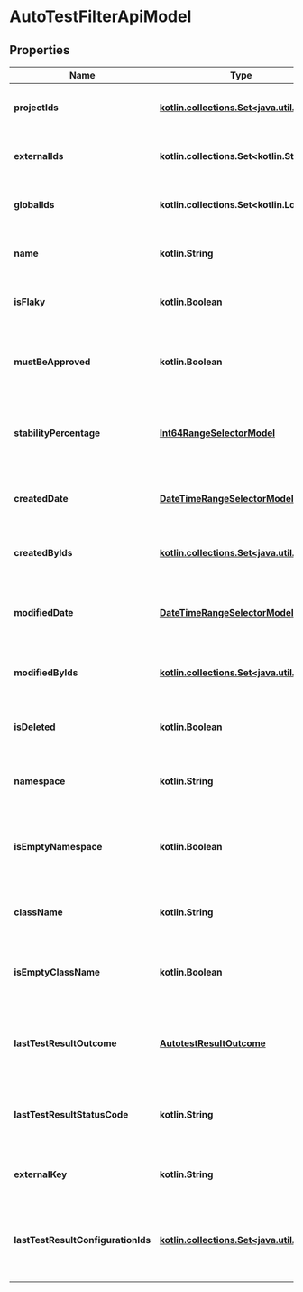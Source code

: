 
# AutoTestFilterApiModel

## Properties
| Name | Type | Description | Notes |
| ------------ | ------------- | ------------- | ------------- |
| **projectIds** | [**kotlin.collections.Set&lt;java.util.UUID&gt;**](java.util.UUID.md) | Specifies an autotest projects IDs to search for |  [optional] |
| **externalIds** | **kotlin.collections.Set&lt;kotlin.String&gt;** | Specifies an autotest external IDs to search for |  [optional] |
| **globalIds** | **kotlin.collections.Set&lt;kotlin.Long&gt;** | Specifies an autotest global IDs to search for |  [optional] |
| **name** | **kotlin.String** | Specifies an autotest name to search for |  [optional] |
| **isFlaky** | **kotlin.Boolean** | Specifies an autotest flaky status to search for |  [optional] |
| **mustBeApproved** | **kotlin.Boolean** | Specifies an autotest unapproved changes status to search for |  [optional] |
| **stabilityPercentage** | [**Int64RangeSelectorModel**](Int64RangeSelectorModel.md) | Specifies an autotest range of stability percentage to search for |  [optional] |
| **createdDate** | [**DateTimeRangeSelectorModel**](DateTimeRangeSelectorModel.md) | Specifies an autotest range of creation date to search for |  [optional] |
| **createdByIds** | [**kotlin.collections.Set&lt;java.util.UUID&gt;**](java.util.UUID.md) | Specifies an autotest creator IDs to search for |  [optional] |
| **modifiedDate** | [**DateTimeRangeSelectorModel**](DateTimeRangeSelectorModel.md) | Specifies an autotest range of last modification date to search for |  [optional] |
| **modifiedByIds** | [**kotlin.collections.Set&lt;java.util.UUID&gt;**](java.util.UUID.md) | Specifies an autotest last editor IDs to search for |  [optional] |
| **isDeleted** | **kotlin.Boolean** | Specifies an autotest deleted status to search for |  [optional] |
| **namespace** | **kotlin.String** | Specifies an autotest namespace to search for |  [optional] |
| **isEmptyNamespace** | **kotlin.Boolean** | Specifies an autotest namespace name presence status to search for |  [optional] |
| **className** | **kotlin.String** | Specifies an autotest class name to search for |  [optional] |
| **isEmptyClassName** | **kotlin.Boolean** | Specifies an autotest class name presence status to search for |  [optional] |
| **lastTestResultOutcome** | [**AutotestResultOutcome**](AutotestResultOutcome.md) | Specifies an autotest outcome of the last test result to search for |  [optional] |
| **lastTestResultStatusCode** | **kotlin.String** | Specifies an autotest status code of the last test result to search for |  [optional] |
| **externalKey** | **kotlin.String** | Specifies an autotest external key to search for |  [optional] |
| **lastTestResultConfigurationIds** | [**kotlin.collections.Set&lt;java.util.UUID&gt;**](java.util.UUID.md) | Specifies an autotest configuration IDs of the last test result to search for |  [optional] |



